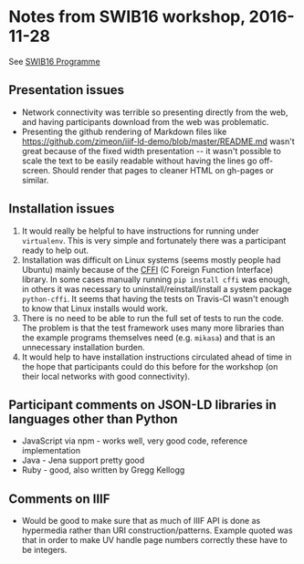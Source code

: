 # Notes from SWIB16 workshop, 2016-11-28

See [SWIB16 Programme](http://swib.org/swib16/programme.html)

## Presentation issues

  * Network connectivity was terrible so presenting directly from the web, and having participants download from the web was problematic.
  * Presenting the github rendering of Markdown files like <https://github.com/zimeon/iiif-ld-demo/blob/master/README.md> wasn't great because of the fixed width presentation -- it wasn't possible to scale the text to be easily readable without having the lines go off-screen. Should render that pages to cleaner HTML on gh-pages or similar.
  
## Installation issues

  1. It would really be helpful to have instructions for running under `virtualenv`. This is very simple and fortunately there was a participant ready to help out.
  2. Installation was difficult on Linux systems (seems mostly people had Ubuntu) mainly because of the [CFFI](http://cffi.readthedocs.io/en/latest/) (C Foreign Function Interface) library. In some cases manually running `pip install cffi` was enough, in others it was necessary to uninstall/reinstall/install a system package `python-cffi`. It seems that having the tests on Travis-CI wasn't enough to know that Linux installs would work.
  3. There is no need to be able to run the full set of tests to run the code. The problem is that the test framework uses many more libraries than the example programs themselves need (e.g. `mikasa`) and that is an unnecessary installation burden.
  4. It would help to have installation instructions circulated ahead of time in the hope that participants could do this before for the workshop (on their local networks with good connectivity).

## Participant comments on JSON-LD libraries in languages other than Python

  * JavaScript via npm - works well, very good code, reference implementation
  * Java - Jena support pretty good
  * Ruby - good, also written by Gregg Kellogg

## Comments on IIIF

  * Would be good to make sure that as much of IIIF API is done as hypermedia rather than URI construction/patterns. Example quoted was that in order to make UV handle page numbers correctly these have to be integers.

  